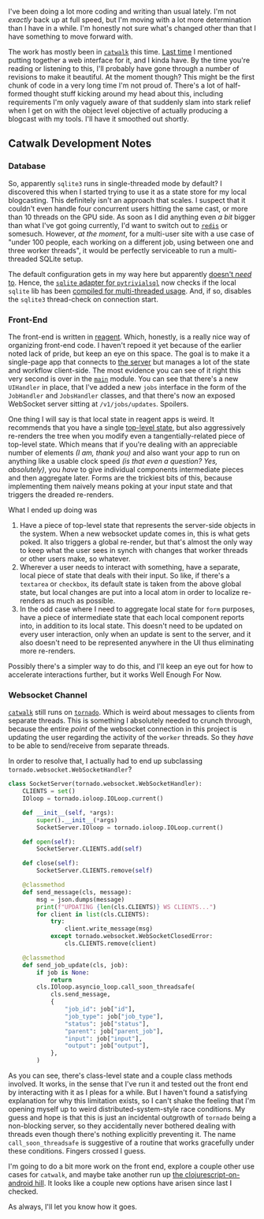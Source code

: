 I've been doing a lot more coding and writing than usual lately. I'm not _exactly_ back up at full speed, but I'm moving with a lot more determination than I have in a while. I'm honestly not sure what's changed other than that I have something to move forward with.

The work has mostly been in [`catwalk`](https://github.com/inaimathi/catwalk) this time. [Last time](https://inaimathi.ca/posts/aidev-revisions-pytrivialsql-and-bitching) I mentioned putting together a web interface for it, and I kinda have. By the time you're reading or listening to this, I'll probably have gone through a number of revisions to make it beautiful. At the moment though? This might be the first chunk of code in a very long time I'm not proud of. There's a lot of half-formed thought stuff kicking around my head about this, including requirements I'm only vaguely aware of that suddenly slam into stark relief when I get on with the object level objective of actually producing a blogcast with my tools. I'll have it smoothed out shortly.

## Catwalk Development Notes

### Database

So, apparently `sqlite3` runs in single-threaded mode by default? I discovered this when I started trying to use it as a state store for my local blogcasting. This definitely isn't an approach that scales. I suspect that it couldn't even handle four concurrent users hitting the same cast, or more than 10 threads on the GPU side. As soon as I did anything even _a bit_ bigger than what I've got going currently, I'd want to switch out to [`redis`](https://redis.io/) or somesuch. However, _at the moment_, for a multi-user site with a use case of "under 100 people, each working on a different job, using between one and three worker threads", it would be perfectly serviceable to run a multi-threaded SQLite setup.

The default configuration gets in my way here but apparently [doesn't _need_ to](https://ricardoanderegg.com/posts/python-sqlite-thread-safety/). Hence, the [`sqlite` adapter for `pytrivialsql`](https://github.com/inaimathi/pytrivialsql/blob/master/src/pytrivialsql/sqlite.py) now checks if the local `sqlite` lib has been [compiled for multi-threaded usage](https://github.com/inaimathi/pytrivialsql/blob/master/src/pytrivialsql/sqlite.py#L52-L62). And, if so, disables the `sqlite3` thread-check on connection start.

### Front-End

The front-end is written in [reagent](https://reagent-project.github.io/). Which, honestly, is a really nice way of organizing front-end code. I haven't repoed it yet because of the earlier noted lack of pride, but keep an eye on this space. The goal is to make it a single-page app that connects to [the server](https://github.com/inaimathi/catwalk) but manages a lot of the state and workflow client-side. The most evidence you can see of it right this very second is over in the [`main`](https://github.com/inaimathi/catwalk/blob/master/main.py) module. You can see that there's a new `UIHandler` in place, that I've added a new `jobs` interface in the form of the `JobHandler` and `JobsHandler` classes, and that there's now an exposed WebSocket server sitting at `/v1/jobs/updates`. Spoilers.

One thing I will say is that local state in reagent apps is weird. It recommends that you have a single [top-level state](https://github.com/reagent-project/reagent-cookbook/blob/master/basics/component-level-state/README.md#component-level-state), but also aggressively re-renders the tree when you modify even a tangentially-related piece of top-level state. Which means that if you're dealing with an appreciable number of elements _(I am, thank you)_ and also want your app to run on anything like a usable clock speed _(is that even a question? Yes, absolutely)_, you _have_ to give individual components intermediate pieces and then aggregate later. Forms are the trickiest bits of this, because implementing them naively means poking at your input state and that triggers the dreaded re-renders.

What I ended up doing was

1. Have a piece of top-level state that represents the server-side objects in the system. When a new websocket update comes in, this is what gets poked. It also triggers a global re-render, but that's almost the only way to keep what the user sees in synch with changes that worker threads or other users make, so whatever.
2. Wherever a user needs to interact with something, have a separate, local piece of state that deals with their input. So like, if there's a `textarea` or `checkbox`, its default state is taken from the above global state, but local changes are put into a local atom in order to localize re-renders as much as possible.
3. In the odd case where I need to aggregate local state for `form` purposes, have a piece of intermediate state that each local component reports into, in addition to its local state. This doesn't need to be updated on every user interaction, only when an update is sent to the server, and it also doesn't need to be represented anywhere in the UI thus eliminating more re-renders.

Possibly there's a simpler way to do this, and I'll keep an eye out for how to accelerate interactions further, but it works Well Enough For Now.

### Websocket Channel

[`catwalk`](https://github.com/inaimathi/catwalk) still runs on [`tornado`](https://www.tornadoweb.org/en/stable/). Which is weird about messages to clients from separate threads. This is something I absolutely needed to crunch through, because the entire _point_ of the websocket connection in this project is updating the user regarding the activity of the `worker` threads. So they _have_ to be able to send/receive from separate threads.

In order to resolve that, I actually had to end up subclassing `tornado.websocket.WebSocketHandler`?

```python
class SocketServer(tornado.websocket.WebSocketHandler):
    CLIENTS = set()
    IOloop = tornado.ioloop.IOLoop.current()

    def __init__(self, *args):
        super().__init__(*args)
        SocketServer.IOloop = tornado.ioloop.IOLoop.current()

    def open(self):
        SocketServer.CLIENTS.add(self)

    def close(self):
        SocketServer.CLIENTS.remove(self)

    @classmethod
    def send_message(cls, message):
        msg = json.dumps(message)
        print(f"UPDATING {len(cls.CLIENTS)} WS CLIENTS...")
        for client in list(cls.CLIENTS):
            try:
                client.write_message(msg)
            except tornado.websocket.WebSocketClosedError:
                cls.CLIENTS.remove(client)

    @classmethod
    def send_job_update(cls, job):
        if job is None:
            return
        cls.IOloop.asyncio_loop.call_soon_threadsafe(
            cls.send_message,
            {
                "job_id": job["id"],
                "job_type": job["job_type"],
                "status": job["status"],
                "parent": job["parent_job"],
                "input": job["input"],
                "output": job["output"],
            },
        )
```

As you can see, there's class-level state and a couple class methods involved. It works, in the sense that I've run it and tested out the front end by interacting with it as I pleas for a while. But I haven't found a satisfying explanation for why this limitation exists, so I can't shake the feeling that I'm opening myself up to weird distributed-system-style race conditions. My guess and hope is that this is just an incidental outgrowth of `tornado` being a non-blocking server, so they accidentally never bothered dealing with threads even though there's nothing explicitly preventing it. The name `call_soon_threadsafe` is suggestive of a routine that works gracefully under these conditions. Fingers crossed I guess.

I'm going to do a bit more work on the front end, explore a couple other use cases for `catwalk`, and maybe take another run up [the clojurescript-on-android hill](https://cljsrn.org/). It looks like a couple new options have arisen since last I checked.

As always, I'll let you know how it goes.
